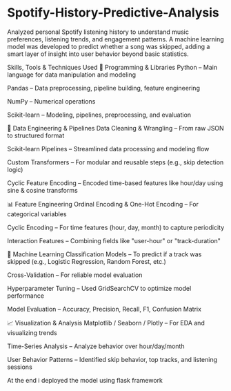 # Spotify-History-Predictive-Analysis
Analyzed personal Spotify listening history to understand music preferences, listening trends, and engagement patterns. A machine learning model was developed to predict whether a song was skipped, adding a smart layer of insight into user behavior beyond basic statistics.

Skills, Tools & Techniques Used
🧠 Programming & Libraries
Python – Main language for data manipulation and modeling

Pandas – Data preprocessing, pipeline building, feature engineering

NumPy – Numerical operations

Scikit-learn – Modeling, pipelines, preprocessing, and evaluation

🔄 Data Engineering & Pipelines
Data Cleaning & Wrangling – From raw JSON to structured format

Scikit-learn Pipelines – Streamlined data processing and modeling flow

Custom Transformers – For modular and reusable steps (e.g., skip detection logic)

Cyclic Feature Encoding – Encoded time-based features like hour/day using sine & cosine transforms

📊 Feature Engineering
Ordinal Encoding & One-Hot Encoding – For categorical variables

Cyclic Encoding – For time features (hour, day, month) to capture periodicity

Interaction Features – Combining fields like "user-hour" or "track-duration"

🤖 Machine Learning
Classification Models – To predict if a track was skipped (e.g., Logistic Regression, Random Forest, etc.)

 Cross-Validation – For reliable model evaluation

Hyperparameter Tuning – Used GridSearchCV to optimize model performance

Model Evaluation – Accuracy, Precision, Recall, F1, Confusion Matrix

📈 Visualization & Analysis
Matplotlib / Seaborn / Plotly – For EDA and visualizing trends

Time-Series Analysis – Analyze behavior over hour/day/month

User Behavior Patterns – Identified skip behavior, top tracks, and listening sessions

At the end i deployed the model using flask framework

